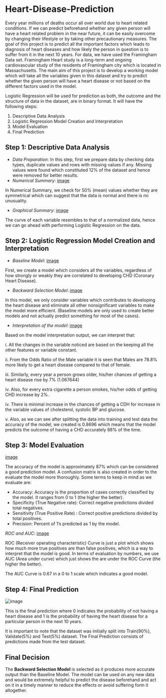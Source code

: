 # Heart-Disease-Prediction
Every year millions of deaths occur all over world due to heart related conditions. If we can predict beforehand whether any given person will have a heart related problem in the near future, it can be easily overcome by changing their lifestyle or by taking other precautionary measures. The goal of this project is to predict all the important factors which leads to diagnosis of heart diseases and how likely the person in question is to suffer from it in the next 10 years.
For data, we have used the Framingham Data set. Framingham Heart study is a long-term and ongoing cardiovascular study of the residents of Framingham city which is located in Massachusetts. The main aim of this project is to develop a working model which will take all the variables given in this dataset and try to predict whether the given person will have a heart disease or not based on the different factors used in the model.

Logistic Regression will be used for prediction as both, the outcome and the structure of data in the dataset, are in binary format. It will have the following steps:
1. Descriptive Data Analysis
2. Logistic Regression Model Creation and Interpretation
3. Model Evaluation
4. Final Prediction


## **Step 1: Descriptive Data Analysis**
- _Data Preparation_: In this step, first we prepare data by checking data types, duplicate values and rows with missing values if any. Missing values were found which constituted 12% of the dataset and hence were removed for better results.
- _Numerical Summary_: [image](https://user-images.githubusercontent.com/25548019/131576336-ad878baf-5477-4608-aaf8-d5c2c1a4dfaa.png)

In Numerical Summary, we check for 50% (mean) values whether they are symmetrical which can suggest that the data is normal and there is no unusuality.
- _Graphical Summary_: [image](https://user-images.githubusercontent.com/25548019/131576556-13e92bea-b3f1-4f80-9309-ce0950a5a68a.png)

The curve of each variable resembles to that of a normalized data, hence we can go ahead with performing Logistic Regression on the data.


## **Step 2: Logistic Regression Model Creation and Interpretation**
- _Baseline Model_: [image](https://user-images.githubusercontent.com/25548019/131576920-b4be90ec-8ea2-4697-b923-c8d3e54a36de.png)

First, we create a model which considers all the variables, regardless of how strongly or weakly they are correlated to developing CHD (Coronary Heart Disease).


- _Backward Selection Model_: [image](https://user-images.githubusercontent.com/25548019/131577022-eb8473f7-7b47-44ec-9313-29110750f1d6.png)

In this model, we only consider variables which contributes to developing the heart disease and eliminate all other nonsignificant variables to make the model more efficient. (Baseline models are only used to create better models and not actually predict something for most of the cases).


- _Interpretation of the model_: [image](https://user-images.githubusercontent.com/25548019/131577135-051d1ac8-d419-478f-acc6-3fdea8512bab.png)

Based on the model interpretation output, we can interpret that:

i. All the changes in the variable noticed are based on the keeping all the other features or variable constant.

ii. From the Odds Ratio of the Male variable it is seen that Males are 78.8% more likely to get a heart disease compared to that of female.

iii. Similarly, every year a person grows older, his/her chances of getting a heart disease rise by 7% (1.067644)

iv. Also, for every extra cigarette a person smokes, his/her odds of getting CHD increase by 2%.

iv. There is minimal increase in the chances of getting a CDH for increase in the variable values of cholesterol, systolic BP and glucose.

v. Also, as we can see after splitting the data into training and test data the accuracy of the model, we created is 0.8696 which means that the model predicts the outcome of
having a CHD accurately 88% of the time.


## **Step 3: Model Evaluation**

[image](https://user-images.githubusercontent.com/25548019/131577444-689edf7f-d5f8-4a8b-9df1-2b4319b856cd.png)

The accuracy of the model is approximately 87% which can be considered a good prediction model. A confusion matrix is also created in order to the evaluate the model more thoroughly. Some terms to keep in mind as we evaluate are:
 - Accuracy: Accuracy is the proportion of cases correctly classified by the model. It ranges
 from 0 to 1 (the higher the better).
 - Specificity (True Negative rate): Correct negative predictions divided total negatives.
 - Sensitivity (True Positive Rate) : Correct positive predictions divided by total positives.
 - Precision: Percent of 1’s predicted as 1 by the model.

_ROC and AUC_: [image](https://user-images.githubusercontent.com/25548019/131577666-026441f3-179c-4003-9b44-2c9548c33261.png)

ROC (Receiver operating characteristic) Curve is just a plot which shows how much more true positives are than false positives, which is a way to interpret that the model is good. In terms of evaluation by numbers, we use AUC (Area under curve) which just shows the are under the ROC Curve (the higher the
better).

The AUC Curve is 0.67 in a 0 to 1 scale which indicates a good model.


## **Step 4: Final Prediction**

![image](https://user-images.githubusercontent.com/25548019/131577762-8946d851-34bb-434e-80f7-a4c0ab94fdb7.png)

This is the final prediction where 0 indicates the probability of not having a heart disease and 1 is the probability of having the heart disease for a particular person in the next 10 years. 

It is important to note that the dataset was initially split into Train(90%), Validate(5%) and Test(5%) dataset. The Final Prediction consists of predictions made from the test dataset.


## **Final Decision**

The **Backward Selection Model** is selected as it produces more accurate output than the Baseline Model. The model can be used on any new data and would be extremely helpful to predict the disease beforehand and act on it in a timely manner to reduce the effects or avoid suffering form it altogether.
